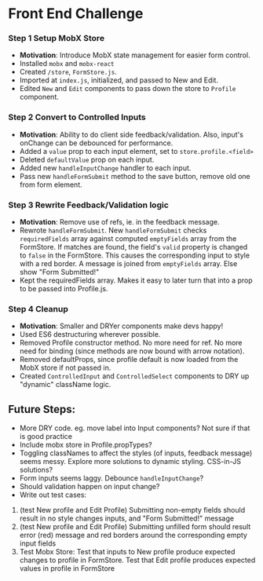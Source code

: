# Front End Challenge

### Step 1 Setup MobX Store

- **Motivation**: Introduce MobX state management for easier form control.
- Installed `mobx` and `mobx-react`
- Created `/store`, `FormStore.js`.
- Imported at `index.js`, initialized, and passed to New and Edit.
- Edited `New` and `Edit` components to pass down the store to `Profile` component.

### Step 2 Convert to Controlled Inputs

- **Motivation**: Ability to do client side feedback/validation. Also, input's onChange can be debounced for performance.
- Added a `value` prop to each input element, set to `store.profile.<field>`
- Deleted `defaultValue` prop on each input.
- Added new `handleInputChange` handler to each input.
- Pass new `handleFormSubmit` method to the save button, remove old one from form element.

### Step 3 Rewrite Feedback/Validation logic

- **Motivation**: Remove use of refs, ie. in the feedback message. 
- Rewrote `handleFormSubmit`. New `handleFormSubmit` checks `requiredFields` array against computed `emptyFields` array from the FormStore. If matches are found, the field's `valid` property is changed to `false` in the FormStore. This causes the corresponding input to style with a red border. A message is joined from `emptyFields` array. Else show "Form Submitted!"
- Kept the requiredFields array. Makes it easy to later turn that into a prop to be passed into Profile.js.

### Step 4 Cleanup

- **Motivation**: Smaller and DRYer components make devs happy!
- Used ES6 destructuring wherever possible.
- Removed Profile constructor method. No more need for ref. No more need for binding (since methods are now bound with arrow notation).
- Removed defaultProps, since profile default is now loaded from the MobX store if not passed in.
- Created `ControlledInput` and `ControlledSelect` components to DRY up "dynamic" className logic.


## Future Steps:

- More DRY code. eg. move label into Input components? Not sure if that is good practice
- Include mobx store in Profile.propTypes?
- Toggling classNames to affect the styles (of inputs, feedback message) seems messy. Explore more solutions to dynamic styling. CSS-in-JS solutions?
- Form inputs seems laggy. Debounce `handleInputChange`?
- Should validation happen on input change?
- Write out test cases: 

1. (test New profile and Edit Profile) Submitting non-empty fields should result in no style changes inputs, and "Form Submitted!" message
2. (test New profile and Edit Profile) Submitting unfilled form should result error (red) message and red borders around the corresponding empty input fields
3. Test Mobx Store: Test that inputs to New profile produce expected changes to profile in FormStore. Test that Edit profile produces expected values in profile in FormStore